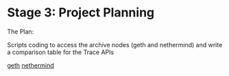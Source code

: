 # Stage 3: Project Planning

The Plan:

Scripts coding to access the archive nodes (geth and nethermind) and write a comparison table for the Trace APIs

[geth](https://github.com/JEAlfonsoP/evm-tracing-comparison/tree/main/go-ethereum)
[nethermind](https://github.com/JEAlfonsoP/evm-tracing-comparison/tree/main/nethermind)

